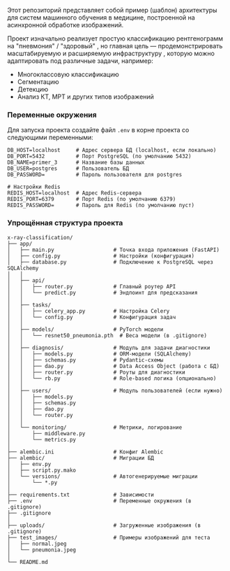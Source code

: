 Этот репозиторий представляет собой пример (шаблон) архитектуры для систем машинного обучения в медицине, построенной на асинхронной обработке изображений.

Проект изначально реализует простую классификацию рентгенограмм на "пневмония" / "здоровый" , но главная цель — продемонстрировать масштабируемую и расширяемую инфраструктуру , которую можно адаптировать под различные задачи, например:

- Многоклассовую классификацию
- Сегментацию
- Детекцию
- Анализ КТ, МРТ и других типов изображений

### Переменные окружения

Для запуска проекта создайте файл `.env` в корне проекта со следующими переменными:

```
DB_HOST=localhost     # Адрес сервера БД (localhost, если локально)
DB_PORT=5432          # Порт PostgreSQL (по умолчанию 5432)
DB_NAME=primer_3      # Название базы данных
DB_USER=postgres      # Пользователь БД
DB_PASSWORD=          # Пароль пользователя для postgres

# Настройки Redis
REDIS_HOST=localhost  # Адрес Redis-сервера
REDIS_PORT=6379       # Порт Redis (по умолчанию 6379)
REDIS_PASSWORD=       # Пароль для Redis (по умолчанию пуст)    
```

### Упрощённая структура проекта

```
x-ray-classification/
├── app/
│   ├── main.py                   # Точка входа приложения (FastAPI)
│   ├── config.py                 # Настройки (конфигурация)
│   ├── database.py               # Подключение к PostgreSQL через SQLAlchemy
│   │
│   ├── api/
│   │   ├── router.py             # Главный роутер API
│   │   └── predict.py            # Эндпоинт для предсказания
│   │
│   ├── tasks/
│   │   ├── celery_app.py         # Настройка Celery
│   │   └── config.py             # Конфигурация задач
│   │
│   ├── models/                   # PyTorch модели
│   │   └── resnet50_pneumonia.pth  # Веса модели (в .gitignore)
│   │
│   ├── diagnosis/                # Модуль для задачи диагностики
│   │   ├── models.py             # ORM-модели (SQLAlchemy)
│   │   ├── schemas.py            # Pydantic-схемы
│   │   ├── dao.py                # Data Access Object (работа с БД)
│   │   ├── router.py             # Роуты для диагностики
│   │   └── rb.py                 # Role-based логика (опционально)
│   │
│   ├── users/                    # Модуль пользователей (если нужно)
│   │   ├── models.py
│   │   ├── schemas.py
│   │   ├── dao.py
│   │   └── router.py
│   │
│   └── monitoring/               # Метрики, логирование
│       ├── middleware.py
│       └── metrics.py
│
├── alembic.ini                   # Конфиг Alembic
├── alembic/                      # Миграции БД
│   ├── env.py
│   ├── script.py.mako
│   └── versions/                 # Автогенерируемые миграции
│       └── *.py
│
├── requirements.txt              # Зависимости
├── .env                          # Переменные окружения (в .gitignore)
├── .gitignore
│
├── uploads/                      # Загруженные изображения (в .gitignore)
├── test_images/                  # Примеры изображений для теста
│   ├── normal.jpeg
│   └── pneumonia.jpeg
│
└── README.md
```
